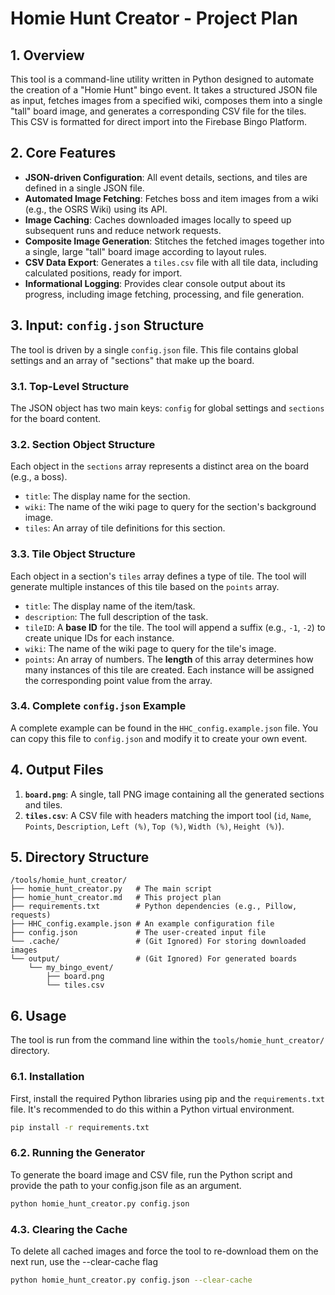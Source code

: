# Homie Hunt Creator - Project Plan

## 1. Overview

This tool is a command-line utility written in Python designed to automate the creation of a "Homie Hunt" bingo event. It takes a structured JSON file as input, fetches images from a specified wiki, composes them into a single "tall" board image, and generates a corresponding CSV file for the tiles. This CSV is formatted for direct import into the Firebase Bingo Platform.

## 2. Core Features

*   **JSON-driven Configuration**: All event details, sections, and tiles are defined in a single JSON file.
*   **Automated Image Fetching**: Fetches boss and item images from a wiki (e.g., the OSRS Wiki) using its API.
*   **Image Caching**: Caches downloaded images locally to speed up subsequent runs and reduce network requests.
*   **Composite Image Generation**: Stitches the fetched images together into a single, large "tall" board image according to layout rules.
*   **CSV Data Export**: Generates a `tiles.csv` file with all tile data, including calculated positions, ready for import.
*   **Informational Logging**: Provides clear console output about its progress, including image fetching, processing, and file generation.

## 3. Input: `config.json` Structure

The tool is driven by a single `config.json` file. This file contains global settings and an array of "sections" that make up the board.

### 3.1. Top-Level Structure

The JSON object has two main keys: `config` for global settings and `sections` for the board content.

### 3.2. Section Object Structure

Each object in the `sections` array represents a distinct area on the board (e.g., a boss).

*   `title`: The display name for the section.
*   `wiki`: The name of the wiki page to query for the section's background image.
*   `tiles`: An array of tile definitions for this section.

### 3.3. Tile Object Structure

Each object in a section's `tiles` array defines a type of tile. The tool will generate multiple instances of this tile based on the `points` array.

*   `title`: The display name of the item/task.
*   `description`: The full description of the task.
*   `tileID`: A **base ID** for the tile. The tool will append a suffix (e.g., `-1`, `-2`) to create unique IDs for each instance.
*   `wiki`: The name of the wiki page to query for the tile's image.
*   `points`: An array of numbers. The **length** of this array determines how many instances of this tile are created. Each instance will be assigned the corresponding point value from the array.

### 3.4. Complete `config.json` Example

A complete example can be found in the `HHC_config.example.json` file. You can copy this file to `config.json` and modify it to create your own event.

## 4. Output Files

1.  **`board.png`**: A single, tall PNG image containing all the generated sections and tiles.
2.  **`tiles.csv`**: A CSV file with headers matching the import tool (`id`, `Name`, `Points`, `Description`, `Left (%)`, `Top (%)`, `Width (%)`, `Height (%)`).

## 5. Directory Structure

```
/tools/homie_hunt_creator/
├── homie_hunt_creator.py   # The main script
├── homie_hunt_creator.md   # This project plan
├── requirements.txt        # Python dependencies (e.g., Pillow, requests)
├── HHC_config.example.json # An example configuration file
├── config.json             # The user-created input file
└── .cache/                 # (Git Ignored) For storing downloaded images
└── output/                 # (Git Ignored) For generated boards
    └── my_bingo_event/
        ├── board.png
        └── tiles.csv
```

## 6. Usage

The tool is run from the command line within the `tools/homie_hunt_creator/` directory.

### 6.1. Installation

First, install the required Python libraries using pip and the `requirements.txt` file. It's recommended to do this within a Python virtual environment.

```bash
pip install -r requirements.txt
```
### 6.2. Running the Generator
To generate the board image and CSV file, run the Python script and provide the path to your config.json file as an argument.

```bash
python homie_hunt_creator.py config.json
```
### 4.3. Clearing the Cache
To delete all cached images and force the tool to re-download them on the next run, use the --clear-cache flag

```bash
python homie_hunt_creator.py config.json --clear-cache
```

